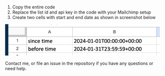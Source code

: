1. Copy the entire code
2. Replace the list id and api key in the code with your Mailchimp setup
3. Create two cells with start and end date as shown in screenshot below

![Google sheet screenshot](screenshot1.png "Setup these cells in the same location for the script to work properly")

Contact me, or file an issue in the repository if you have any questions or need help.
